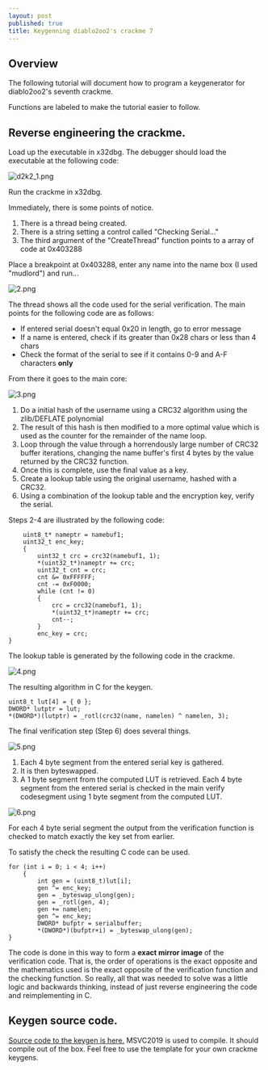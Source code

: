 ```yaml
---
layout: post
published: true
title: Keygenning diablo2oo2's crackme 7
---
```

## Overview

The following tutorial will document how to program a keygenerator for diablo2oo2's
seventh crackme.

Functions are labeled to make the tutorial easier to follow.


## Reverse engineering the crackme.

Load up the executable in x32dbg. 
The debugger should load the executable at the following code:

![d2k2_1.png]({{site.baseurl}}/images/crackme7/1.PNG)

Run the crackme in x32dbg.

Immediately, there is some points of notice.

1. There is a thread being created.
2. There is a string setting a control called "Checking Serial..."
3. The third argument of the "CreateThread" function points to a array of code at
0x403288

Place a breakpoint at 0x403288, enter any name into the name box (I used "mudlord") and run...

![2.png]({{site.baseurl}}/images/crackme7/2.PNG)

The thread shows all the code used for the serial verification. The main points for the following code are as follows:

* If entered serial doesn't equal 0x20 in length, go to error message
* If a name is entered, check if its greater than 0x28 chars or less than 4 chars
* Check the format of the serial to see if it contains 0-9 and A-F characters **only**

From there it goes to the main core:

![3.png]({{site.baseurl}}/images/crackme7/3.PNG)


1. Do a initial hash of the username using a CRC32 algorithm using the zlib/DEFLATE polynomial
2. The result of this hash is then modified to a more optimal value which is used as the 
counter for the remainder of the name loop.
3. Loop through the value through a horrendously large number of CRC32 buffer iterations,
changing the name buffer's first 4 bytes by the value returned by the CRC32 function.
4. Once this is complete, use the final value as a key.
5.  Create a lookup table using the original username, hashed with a CRC32.
6. Using a combination of the lookup table and the encryption key, verify the serial.

Steps 2-4 are illustrated by the following code:

```
	uint8_t* nameptr = namebuf1;
	uint32_t enc_key;
	{
		uint32_t crc = crc32(namebuf1, 1);
		*(uint32_t*)nameptr += crc;
		uint32_t cnt = crc;
		cnt &= 0xFFFFFF;
		cnt -= 0xF0000;
		while (cnt != 0)
		{
			crc = crc32(namebuf1, 1);
			*(uint32_t*)nameptr += crc;
			cnt--;
		}
		enc_key = crc;
}
```


The lookup table is generated by the following code in the crackme.

![4.png]({{site.baseurl}}/images/crackme7/4.PNG)

The resulting algorithm in C for the keygen.

```
uint8_t lut[4] = { 0 };
DWORD* lutptr = lut;
*(DWORD*)(lutptr) = _rotl(crc32(name, namelen) ^ namelen, 3);
```

The final verification step (Step 6) does several things. 

![5.png]({{site.baseurl}}/images/crackme7/5.PNG)

1. Each 4 byte segment from the entered serial key is gathered.
2. It is then byteswapped.
3. A 1 byte segment from the computed LUT is retrieved. Each 4 byte segment from the entered serial is checked
in the main verify codesegment using 1 byte segment from the computed LUT.

![6.png]({{site.baseurl}}/images/crackme7/6.PNG)

For each 4 byte serial segment the output from the verification function is checked to match exactly the key set from earlier.

To satisfy the check the resulting C code can be used.

```
for (int i = 0; i < 4; i++)
	{
		int gen = (uint8_t)lut[i];
		gen ^= enc_key;
		gen = _byteswap_ulong(gen);
		gen = _rotl(gen, 4);
		gen += namelen;
		gen ^= enc_key;
		DWORD* bufptr = serialbuffer;
		*(DWORD*)(bufptr+i) = _byteswap_ulong(gen);
}
```

The code is done in this way to form a **exact mirror image** of the verification code. That is, the order of operations is the exact opposite and the mathematics used is the exact opposite of the verification function and the checking function. So really, all that was needed to solve was a little logic and backwards thinking, instead of just reverse engineering the code and reimplementing in C.

## Keygen source code.
[Source code to the keygen is here.](https://github.com/mudlord/crackme_solutions/blob/master/algo/d2k2_crackme07.c)
MSVC2019 is used to compile. It should compile out of the box. Feel free to use the template for your own crackme keygens.




